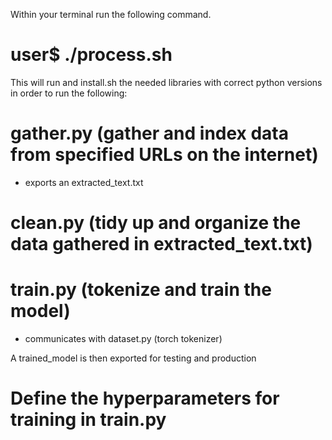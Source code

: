 Within your terminal run the following command. 

# user$ ./process.sh 

This will run and install.sh the needed libraries with correct python versions in order to run the following:

# gather.py (gather and index data from specified URLs on the internet)
- exports an extracted_text.txt

# clean.py (tidy up and organize the data gathered in extracted_text.txt)

# train.py (tokenize and train the model)
- communicates with dataset.py (torch tokenizer)

A trained_model is then exported for testing and production

# Define the hyperparameters for training in train.py
